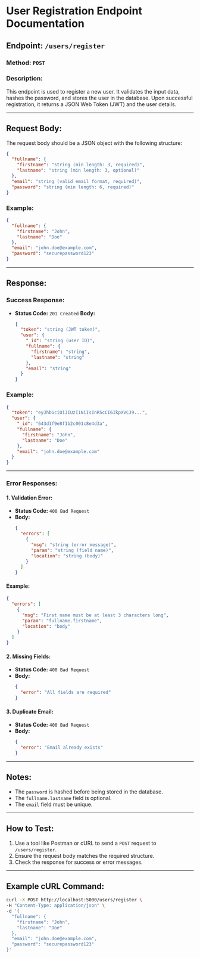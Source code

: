 # User Registration Endpoint Documentation

## Endpoint: `/users/register`

### Method: `POST`

### Description:

This endpoint is used to register a new user. It validates the input data, hashes the password, and stores the user in the database. Upon successful registration, it returns a JSON Web Token (JWT) and the user details.

---

## Request Body:

The request body should be a JSON object with the following structure:

```json
{
  "fullname": {
    "firstname": "string (min length: 3, required)",
    "lastname": "string (min length: 3, optional)"
  },
  "email": "string (valid email format, required)",
  "password": "string (min length: 6, required)"
}
```

### Example:

```json
{
  "fullname": {
    "firstname": "John",
    "lastname": "Doe"
  },
  "email": "john.doe@example.com",
  "password": "securepassword123"
}
```

---

## Response:

### Success Response:

- **Status Code:** `201 Created`
  **Body:**
  ```json
  {
    "token": "string (JWT token)",
    "user": {
      "_id": "string (user ID)",
      "fullname": {
        "firstname": "string",
        "lastname": "string"
      },
      "email": "string"
    }
  }
  ```

### Example:

```json
{
  "token": "eyJhbGciOiJIUzI1NiIsInR5cCI6IkpXVCJ9...",
  "user": {
    "_id": "643d1f9e8f1b2c001c8e4d3a",
    "fullname": {
      "firstname": "John",
      "lastname": "Doe"
    },
    "email": "john.doe@example.com"
  }
}
```

---

### Error Responses:

#### 1. Validation Error:

- **Status Code:** `400 Bad Request`
- **Body:**
  ```json
  {
    "errors": [
      {
        "msg": "string (error message)",
        "param": "string (field name)",
        "location": "string (body)"
      }
    ]
  }
  ```

#### Example:

```json
{
  "errors": [
    {
      "msg": "First name must be at least 3 characters long",
      "param": "fullname.firstname",
      "location": "body"
    }
  ]
}
```

#### 2. Missing Fields:

- **Status Code:** `400 Bad Request`
- **Body:**
  ```json
  {
    "error": "All fields are required"
  }
  ```

#### 3. Duplicate Email:

- **Status Code:** `400 Bad Request`
- **Body:**
  ```json
  {
    "error": "Email already exists"
  }
  ```

---

## Notes:

- The `password` is hashed before being stored in the database.
- The `fullname.lastname` field is optional.
- The `email` field must be unique.

---

## How to Test:

1. Use a tool like Postman or cURL to send a `POST` request to `/users/register`.
2. Ensure the request body matches the required structure.
3. Check the response for success or error messages.

---

## Example cURL Command:

```bash
curl -X POST http://localhost:5000/users/register \
-H "Content-Type: application/json" \
-d '{
  "fullname": {
    "firstname": "John",
    "lastname": "Doe"
  },
  "email": "john.doe@example.com",
  "password": "securepassword123"
}'
```
